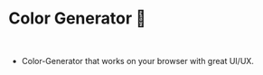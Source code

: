 <h1> Color Generator 🎨</h1>
<br>

<ul>
    <li>Color-Generator that works on your browser with great UI/UX.</li>
</ul>